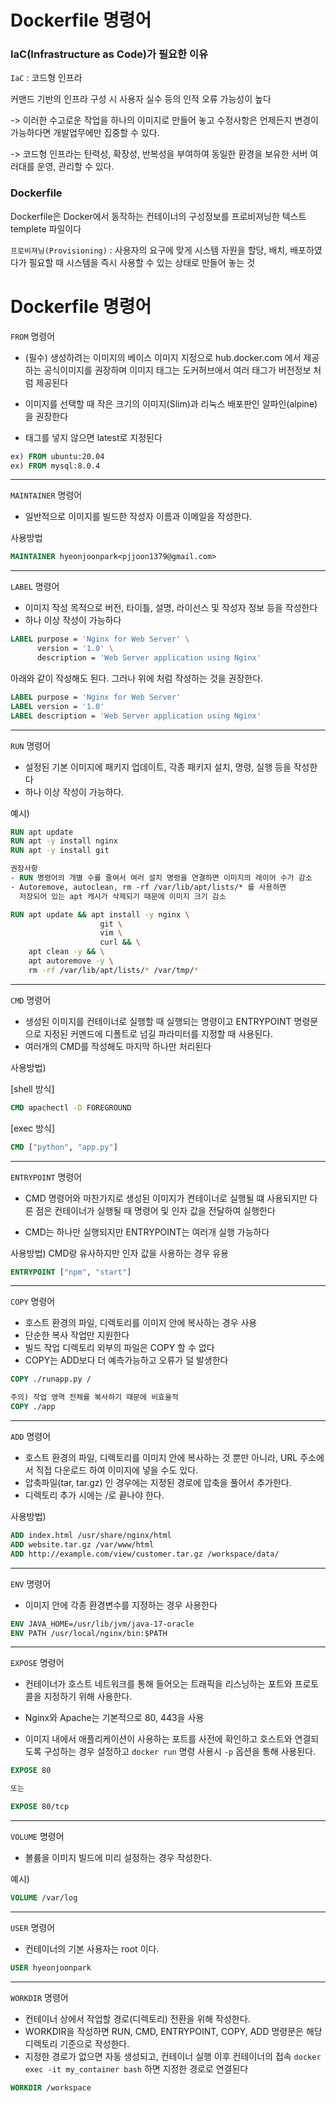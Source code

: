 # Dockerfile 명령어

### IaC(Infrastructure as Code)가 필요한 이유

`IaC` : 코드형 인프라

커맨드 기반의 인프라 구성 시 사용자 실수 등의 인적 오류 가능성이 높다

-> 이러한 수고로운 작업을 하나의 이미지로 만들어 놓고 수정사항은 언제든지 변경이 가능하다면 개발업무에만 집중할 수 있다.

-> 코드형 인프라는 탄력성, 확장성, 반복성을 부여하여 동일한 환경을 보유한 서버 여러대를 운영, 관리할 수 있다.

### Dockerfile

Dockerfile은 Docker에서 동작하는 컨테이너의 구성정보를 프로비져닝한 텍스트 templete 파일이다

`프로비져닝(Provisioning)` : 사용자의 요구에 맞게 시스템 자원을 할당, 배치, 배포하였다가 필요할 때 시스템을 즉시 사용할 수 있는 상태로 만들어 놓는 것

# Dockerfile 명령어

`FROM` 명령어

- (필수) 생성하려는 이미지의 베이스 이미지 지정으로
  hub.docker.com 에서 제공하는 공식이미지를 권장하며 이미지 태그는 도커허브에서
  여러 태그가 버전정보 처럼 제공된다

- 이미지를 선택할 때 작은 크기의 이미지(Slim)과 리눅스 배포판인 알파인(alpine)을 권장한다

- 태그를 넣지 않으면 latest로 지정된다

```Dockerfile
ex) FROM ubuntu:20.04
ex) FROM mysql:8.0.4
```

---

`MAINTAINER` 명령어

- 일반적으로 이미지를 빌드한 작성자 이름과 이메일을 작성한다.

사용방법

```Dockerfile
MAINTAINER hyeonjoonpark<pjjoon1379@gmail.com>
```

---

`LABEL` 명령어

- 이미지 작성 목적으로 버전, 타이틀, 설명, 라이선스 및 작성자 정보 등을 작성한다
- 하나 이상 작성이 가능하다

```Dockerfile
LABEL purpose = 'Nginx for Web Server' \
      version = '1.0' \
      description = 'Web Server application using Nginx'
```

아래와 같이 작성해도 된다. 그러나 위에 처럼 작성하는 것을 권장한다.

```Dockerfile
LABEL purpose = 'Nginx for Web Server'
LABEL version = '1.0'
LABEL description = 'Web Server application using Nginx'
```

---

`RUN` 명령어

- 설정된 기본 이미지에 패키지 업데이트, 각종 패키지 설치, 명령, 실행 등을 작성한다
- 하나 이상 작성이 가능하다.

예시)

```Dockerfile
RUN apt update
RUN apt -y install nginx
RUN apt -y install git

권장사항
- RUN 명령어의 개별 수를 줄여서 여러 설치 명령을 연결하면 이미지의 레이어 수가 감소
- Autoremove, autoclean, rm -rf /var/lib/apt/lists/* 를 사용하면
  저장되어 있는 apt 캐시가 삭제되기 때문에 이미지 크기 감소

RUN apt update && apt install -y nginx \
                    git \
                    vim \
                    curl && \
    apt clean -y && \
    apt autoremove -y \
    rm -rf /var/lib/apt/lists/* /var/tmp/*
```

---

`CMD` 명령어

- 생성된 이미지를 컨테이너로 실행할 때 실행되는 명령이고
  ENTRYPOINT 명령문으로 지정된 커멘드에 디폴트로 넘길 파라미터를 지정할 때 사용된다.
- 여러개의 CMD를 작성해도 마지막 하나만 처리된다

사용방법)

[shell 방식]

```Dockerfile
CMD apachectl -D FOREGROUND
```

[exec 방식]

```Dockerfile
CMD ["python", "app.py"]
```

---

`ENTRYPOINT` 명령어

- CMD 명령어와 마찬가지로 생성된 이미지가 켠테이너로 실행될 떄 사용되지만
  다른 점은 컨테이너가 실행될 때 명령어 및 인자 값을 전달하여 실행한다

- CMD는 하나만 실행되지만 ENTRYPOINT는 여러개 실행 가능하다

사용방법) CMD랑 유사하지만 인자 값을 사용하는 경우 유용

```Dockerfile
ENTRYPOINT ["npm", "start"]
```

---

`COPY` 명령어

- 호스트 환경의 파일, 디렉토리를 이미지 안에 복사하는 경우 사용
- 단순한 복사 작업만 지원한다
- 빌드 작업 디렉토리 외부의 파일은 COPY 할 수 없다
- COPY는 ADD보다 더 예측가능하고 오류가 덜 발생한다

```Dockerfile
COPY ./runapp.py /

주의) 작업 영역 전체를 복사하기 때문에 비효율적
COPY ./app
```

---

`ADD` 명령어

- 호스트 환경의 파일, 디렉토리를 이미지 안에 복사하는 것 뿐만 아니라, URL 주소에서 직접 다운로드 하여 이미지에 넣을 수도 있다.
- 압축파일(tar, tar.gz) 인 경우에는 지정된 경로에 압축을 풀어서 추가한다.
- 디렉토리 추가 시에는 /로 끝나야 한다.

사용방법)

```Dockerfile
ADD index.html /usr/share/nginx/html
ADD website.tar.gz /var/www/html
ADD http://example.com/view/customer.tar.gz /workspace/data/
```

---

`ENV` 명령어

- 이미지 안에 각종 환경변수를 지정하는 경우 사용한다

```Dockerfile
ENV JAVA_HOME=/usr/lib/jvm/java-17-oracle
ENV PATH /usr/local/nginx/bin:$PATH
```

---

`EXPOSE` 명령어

- 컨테이너가 호스트 네트워크를 통해 들어오는 트래픽을 리스닝하는 포트와 프로토콜을 지정하기 위해 사용한다.

- Nginx와 Apache는 기본적으로 80, 443을 사용

- 이미지 내에서 애플리케이션이 사용하는 포트를 사전에 확인하고 호스트와 연결되도록 구성하는 경우 설정하고 `docker run` 명령 사용시 `-p` 옵션을 통해 사용된다.

```Dockerfile
EXPOSE 80

또는

EXPOSE 80/tcp
```

---

`VOLUME` 명령어

- 볼륨을 이미지 빌드에 미리 설정하는 경우 작성한다.

예시)

```Dockerfile
VOLUME /var/log
```

---

`USER` 명령어

- 컨테이너의 기본 사용자는 root 이다.

```Dockerfile
USER hyeonjoonpark
```

---

`WORKDIR` 명령어

- 컨테이너 상에서 작업할 경로(디렉토리) 전환을 위해 작성한다.
- WORKDIR을 작성하면 RUN, CMD, ENTRYPOINT, COPY, ADD 명령문은 해당 디렉토리 기준으로 작성한다.
- 지정한 경로가 없으면 자동 생성되고, 컨테이너 실행 이후 컨테이너의 접속 `docker exec -it my_container bash` 하면 지정한 경로로 연결된다

```Dockerfile
WORKDIR /workspace
```
